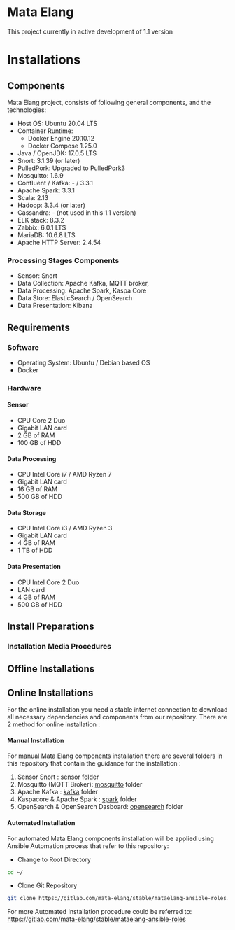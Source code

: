 # Mata Elang
This project currently in active development of 1.1 version
# Installations
## Components
Mata Elang project, consists of following general components, and the technologies:
- Host OS: Ubuntu 20.04 LTS
- Container Runtime: 
	- Docker Engine 20.10.12
	- Docker Compose 1.25.0
- Java / OpenJDK: 17.0.5 LTS
- Snort: 3.1.39 (or later)
- PulledPork: Upgraded to PulledPork3
- Mosquitto: 1.6.9
- Confluent / Kafka: - / 3.3.1
- Apache Spark: 3.3.1
- Scala: 2.13
- Hadoop: 3.3.4 (or later)
- Cassandra: - (not used in this 1.1 version)
- ELK stack: 8.3.2
- Zabbix: 6.0.1 LTS
- MariaDB: 10.6.8 LTS
- Apache HTTP Server: 2.4.54

### Processing Stages Components
- Sensor: Snort
- Data Collection: Apache Kafka, MQTT broker, 
- Data Processing: Apache Spark, Kaspa Core
- Data Store: ElasticSearch / OpenSearch
- Data Presentation: Kibana

## Requirements
### Software
- Operating System: Ubuntu / Debian based OS
- Docker
### Hardware
#### Sensor
- CPU Core 2 Duo
- Gigabit LAN card
- 2 GB of RAM
- 100 GB of HDD

#### Data Processing
- CPU Intel Core i7 / AMD Ryzen 7
- Gigabit LAN card
- 16 GB of RAM
- 500 GB of HDD
#### Data Storage
- CPU Intel Core i3 / AMD Ryzen 3
- Gigabit LAN card
- 4 GB of RAM
- 1 TB of HDD
#### Data Presentation
- CPU Intel Core 2 Duo
- LAN card
- 4 GB of RAM
- 500 GB of HDD
## Install Preparations
### Installation Media Procedures

## Offline Installations
## Online Installations
For the online installation you need a stable internet connection to download all necessary dependencies and components from our repository.
There are 2 method for online installation :

#### Manual Installation
For manual Mata Elang components installation there are several folders in this repository that contain the guidance for the installation :

1. Sensor Snort : [sensor](sensor/README.md) folder
2. Mosquitto (MQTT Broker): [mosquitto](mosquitto/README.md) folder
3. Apache Kafka : [kafka](kafka/README.md) folder
4. Kaspacore & Apache Spark : [spark](spark/README.md) folder
5. OpenSearch & OpenSearch Dasboard: [opensearch](opensearch/README.md) folder

#### Automated Installation
For automated Mata Elang components installation will be applied using Ansible Automation process that refer to this repository:

- Change to Root Directory
```bash
cd ~/
```

- Clone Git Repository
```bash
git clone https://gitlab.com/mata-elang/stable/mataelang-ansible-roles.git
```

For more Automated Installation procedure could be referred to: https://gitlab.com/mata-elang/stable/mataelang-ansible-roles


